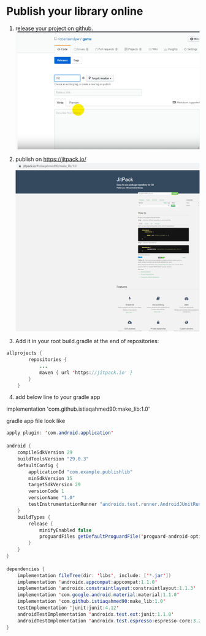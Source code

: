 # Publish your library online
1. release your project on github.
![alt text](https://github.com/istiaqahmed90/How-to-create-and-publish-Android-Library/blob/master/release.png)

2. publish on 
https://jitpack.io/
![alt text](https://github.com/istiaqahmed90/How-to-create-and-publish-Android-Library/blob/master/jit.png)

3. Add it in your root build.gradle at the end of repositories:
```java
allprojects {
		repositories {
			...
			maven { url 'https://jitpack.io' }
		}
	}

```

4. add below line to your gradle app

implementation 'com.github.istiaqahmed90:make_lib:1.0'




gradle app file look like
```java
apply plugin: 'com.android.application'

android {
    compileSdkVersion 29
    buildToolsVersion "29.0.3"
    defaultConfig {
        applicationId "com.example.publishlib"
        minSdkVersion 15
        targetSdkVersion 29
        versionCode 1
        versionName "1.0"
        testInstrumentationRunner "androidx.test.runner.AndroidJUnitRunner"
    }
    buildTypes {
        release {
            minifyEnabled false
            proguardFiles getDefaultProguardFile('proguard-android-optimize.txt'), 'proguard-rules.pro'
        }
    }
}

dependencies {
    implementation fileTree(dir: 'libs', include: ['*.jar'])
    implementation 'androidx.appcompat:appcompat:1.1.0'
    implementation 'androidx.constraintlayout:constraintlayout:1.1.3'
    implementation 'com.google.android.material:material:1.1.0'
    implementation 'com.github.istiaqahmed90:make_lib:1.0'
    testImplementation 'junit:junit:4.12'
    androidTestImplementation 'androidx.test.ext:junit:1.1.0'
    androidTestImplementation 'androidx.test.espresso:espresso-core:3.2.0'
}


```

